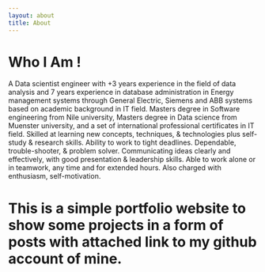 ```yaml
---
layout: about
title: About
---
```


# Who I Am !

A Data scientist engineer with +3 years experience in the field of data analysis and 7 years experience in database administration in Energy management systems through General Electric, Siemens and ABB systems based on academic background in IT field. Masters degree in Software engineering from Nile university, Masters degree in Data science from Muenster university, and a set of international professional certificates in IT field. Skilled at learning new concepts, techniques, & technologies plus self-study & research skills. Ability to work to tight deadlines. Dependable, trouble-shooter, & problem solver. Communicating ideas clearly and effectively, with good presentation & leadership skills. Able to work alone or in teamwork, any time and for extended hours. Also charged with enthusiasm, self-motivation.


# This is a simple portfolio website to show some projects in a form of posts with attached link to my github account of mine.

